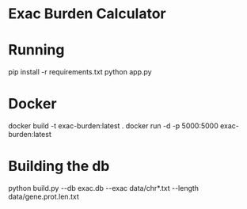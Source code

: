 
# Exac Burden Calculator

# Running
pip install -r requirements.txt
python app.py

# Docker
docker build -t exac-burden:latest .
docker run -d -p 5000:5000 exac-burden:latest

# Building the db
python build.py --db exac.db --exac data/chr*.txt --length data/gene.prot.len.txt
